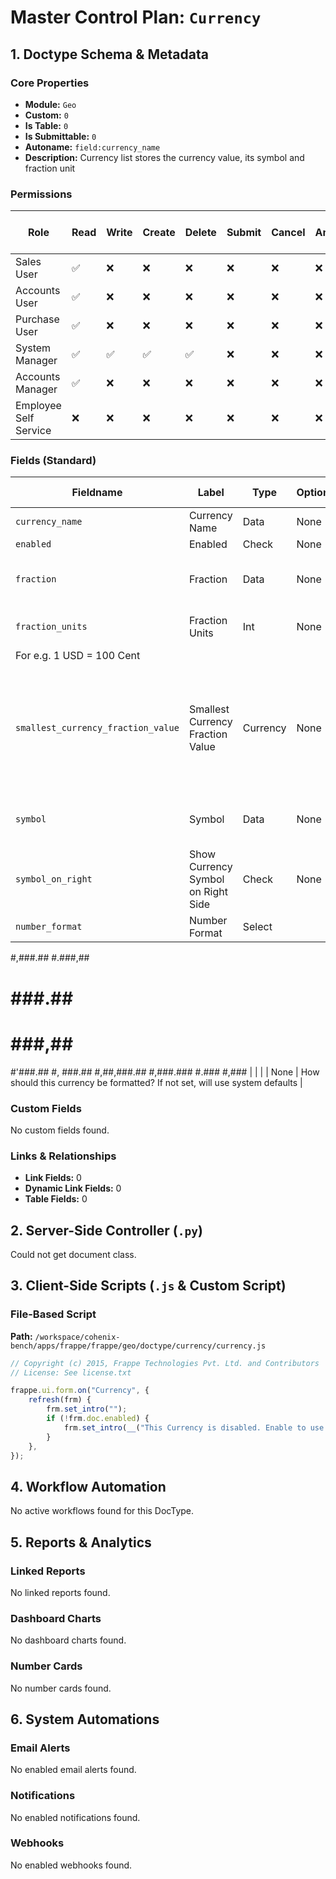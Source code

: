 # Master Control Plan: `Currency`

## 1. Doctype Schema & Metadata

### Core Properties
- **Module:** `Geo`
- **Custom:** `0`
- **Is Table:** `0`
- **Is Submittable:** `0`
- **Autoname:** `field:currency_name`
- **Description:** Currency list stores the currency value, its symbol and fraction unit

### Permissions
| Role | Read | Write | Create | Delete | Submit | Cancel | Amend | Report | Import | Export | Print | Email | Share | Set User Perms |
|---|---|---|---|---|---|---|---|---|---|---|---|---|---|---|
| Sales User | ✅ | ❌ | ❌ | ❌ | ❌ | ❌ | ❌ | ❌ | ❌ | ❌ | ❌ | ❌ | ❌ | ❌ |
| Accounts User | ✅ | ❌ | ❌ | ❌ | ❌ | ❌ | ❌ | ❌ | ❌ | ❌ | ❌ | ❌ | ❌ | ❌ |
| Purchase User | ✅ | ❌ | ❌ | ❌ | ❌ | ❌ | ❌ | ❌ | ❌ | ❌ | ❌ | ❌ | ❌ | ❌ |
| System Manager | ✅ | ✅ | ✅ | ✅ | ❌ | ❌ | ❌ | ✅ | ✅ | ✅ | ✅ | ✅ | ✅ | ❌ |
| Accounts Manager | ✅ | ❌ | ❌ | ❌ | ❌ | ❌ | ❌ | ❌ | ❌ | ❌ | ❌ | ❌ | ❌ | ❌ |
| Employee Self Service | ❌ | ❌ | ❌ | ❌ | ❌ | ❌ | ❌ | ❌ | ❌ | ✅ | ❌ | ❌ | ❌ | ❌ |


### Fields (Standard)
| Fieldname | Label | Type | Options | Required | Hidden | Read Only | Default | Description |
|---|---|---|---|---|---|---|---|---|
| `currency_name` | Currency Name | Data | None | ✅ |  |  | None | None |
| `enabled` | Enabled | Check | None |  |  |  | 0 | None |
| `fraction` | Fraction | Data | None |  |  |  | None | Sub-currency. For e.g. "Cent" |
| `fraction_units` | Fraction Units | Int | None |  |  |  | None | 1 Currency = [?] Fraction
For e.g. 1 USD = 100 Cent |
| `smallest_currency_fraction_value` | Smallest Currency Fraction Value | Currency | None |  |  |  | None | Smallest circulating fraction unit (coin). For e.g. 1 cent for USD and it should be entered as 0.01 |
| `symbol` | Symbol | Data | None |  |  |  | None | A symbol for this currency. For e.g. $ |
| `symbol_on_right` | Show Currency Symbol on Right Side | Check | None |  |  |  | 0 | None |
| `number_format` | Number Format | Select | 
#,###.##
#.###,##
# ###.##
# ###,##
#'###.##
#, ###.##
#,##,###.##
#,###.###
#.###
#,### |  |  |  | None | How should this currency be formatted? If not set, will use system defaults |


### Custom Fields
No custom fields found.


### Links & Relationships
- **Link Fields:** 0
- **Dynamic Link Fields:** 0
- **Table Fields:** 0

## 2. Server-Side Controller (`.py`)
Could not get document class.


## 3. Client-Side Scripts (`.js` & Custom Script)
### File-Based Script
**Path:** `/workspace/cohenix-bench/apps/frappe/frappe/geo/doctype/currency/currency.js`
```javascript
// Copyright (c) 2015, Frappe Technologies Pvt. Ltd. and Contributors
// License: See license.txt

frappe.ui.form.on("Currency", {
	refresh(frm) {
		frm.set_intro("");
		if (!frm.doc.enabled) {
			frm.set_intro(__("This Currency is disabled. Enable to use in transactions"));
		}
	},
});

```




## 4. Workflow Automation
No active workflows found for this DocType.


## 5. Reports & Analytics
### Linked Reports
No linked reports found.


### Dashboard Charts
No dashboard charts found.


### Number Cards
No number cards found.


## 6. System Automations
### Email Alerts
No enabled email alerts found.


### Notifications
No enabled notifications found.


### Webhooks
No enabled webhooks found.
